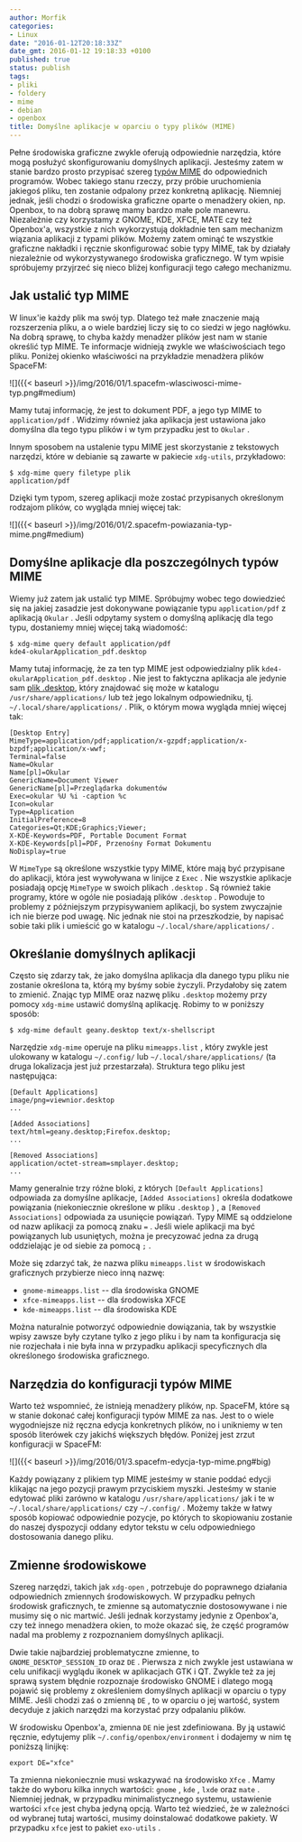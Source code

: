 ```yaml
---
author: Morfik
categories:
- Linux
date: "2016-01-12T20:18:33Z"
date_gmt: 2016-01-12 19:18:33 +0100
published: true
status: publish
tags:
- pliki
- foldery
- mime
- debian
- openbox
title: Domyślne aplikacje w oparciu o typy plików (MIME)
---
```


Pełne środowiska graficzne zwykle oferują odpowiednie narzędzia, które mogą posłużyć skonfigurowaniu
domyślnych aplikacji. Jesteśmy zatem w stanie bardzo prosto przypisać szereg [typów MIME][1] do
odpowiednich programów. Wobec takiego stanu rzeczy, przy próbie uruchomienia jakiegoś pliku, ten
zostanie odpalony przez konkretną aplikację. Niemniej jednak, jeśli chodzi o środowiska graficzne
oparte o menadżery okien, np. Openbox, to na dobrą sprawę mamy bardzo małe pole manewru.
Niezależnie czy korzystamy z GNOME, KDE, XFCE, MATE czy też Openbox'a, wszystkie z nich
wykorzystują dokładnie ten sam mechanizm wiązania aplikacji z typami plików. Możemy zatem ominąć te
wszystkie graficzne nakładki i ręcznie skonfigurować sobie typy MIME, tak by działały niezależnie
od wykorzystywanego środowiska graficznego. W tym wpisie spróbujemy przyjrzeć się nieco bliżej
konfiguracji tego całego mechanizmu.

<!--more-->
## Jak ustalić typ MIME

W linux'ie każdy plik ma swój typ. Dlatego też małe znaczenie mają rozszerzenia pliku, a o wiele
bardziej liczy się to co siedzi w jego nagłówku. Na dobrą sprawę, to chyba każdy menadżer plików
jest nam w stanie określić typ MIME. Te informacje widnieją zwykle we właściwościach tego pliku.
Poniżej okienko właściwości na przykładzie menadżera plików SpaceFM:

![]({{< baseurl >}}/img/2016/01/1.spacefm-wlasciwosci-mime-typ.png#medium)

Mamy tutaj informację, że jest to dokument PDF, a jego typ MIME to `application/pdf` . Widzimy
również jaka aplikacja jest ustawiona jako domyślna dla tego typu plików i w tym przypadku jest to
`Okular` .

Innym sposobem na ustalenie typu MIME jest skorzystanie z tekstowych narzędzi, które w debianie są
zawarte w pakiecie `xdg-utils`, przykładowo:

    $ xdg-mime query filetype plik
    application/pdf

Dzięki tym typom, szereg aplikacji może zostać przypisanych określonym rodzajom plików, co wygląda
mniej więcej tak:

![]({{< baseurl >}}/img/2016/01/2.spacefm-powiazania-typ-mime.png#medium)

## Domyślne aplikacje dla poszczególnych typów MIME

Wiemy już zatem jak ustalić typ MIME. Spróbujmy wobec tego dowiedzieć się na jakiej zasadzie jest
dokonywane powiązanie typu `application/pdf` z aplikacją `Okular` . Jeśli odpytamy system o domyślną
aplikację dla tego typu, dostaniemy mniej więcej taką wiadomość:

    $ xdg-mime query default application/pdf
    kde4-okularApplication_pdf.desktop

Mamy tutaj informację, że za ten typ MIME jest odpowiedzialny plik
`kde4-okularApplication_pdf.desktop` . Nie jest to faktyczna aplikacja ale jedynie sam
[plik .desktop][2], który znajdować się może w katalogu `/usr/share/applications/` lub też jego
lokalnym odpowiedniku, tj. `~/.local/share/applications/` . Plik, o którym mowa wygląda mniej
więcej tak:

    [Desktop Entry]
    MimeType=application/pdf;application/x-gzpdf;application/x-bzpdf;application/x-wwf;
    Terminal=false
    Name=Okular
    Name[pl]=Okular
    GenericName=Document Viewer
    GenericName[pl]=Przeglądarka dokumentów
    Exec=okular %U %i -caption %c
    Icon=okular
    Type=Application
    InitialPreference=8
    Categories=Qt;KDE;Graphics;Viewer;
    X-KDE-Keywords=PDF, Portable Document Format
    X-KDE-Keywords[pl]=PDF, Przenośny Format Dokumentu
    NoDisplay=true

W `MimeType` są określone wszystkie typy MIME, które mają być przypisane do aplikacji, która jest
wywoływana w linijce z `Exec` . Nie wszystkie aplikacje posiadają opcję `MimeType` w swoich plikach
`.desktop` . Są również takie programy, które w ogóle nie posiadają plików `.desktop` . Powoduje to
problemy z późniejszym przypisywaniem aplikacji, bo system zwyczajnie ich nie bierze pod uwagę. Nic
jednak nie stoi na przeszkodzie, by napisać sobie taki plik i umieścić go w katalogu
`~/.local/share/applications/` .

## Określanie domyślnych aplikacji

Często się zdarzy tak, że jako domyślna aplikacja dla danego typu pliku nie zostanie określona ta,
którą my byśmy sobie życzyli. Przydałoby się zatem to zmienić. Znając typ MIME oraz nazwę pliku
`.desktop` możemy przy pomocy `xdg-mime` ustawić domyślną aplikację. Robimy to w poniższy sposób:

    $ xdg-mime default geany.desktop text/x-shellscript

Narzędzie `xdg-mime` operuje na pliku `mimeapps.list` , który zwykle jest ulokowany w katalogu
`~/.config/` lub `~/.local/share/applications/` (ta druga lokalizacja jest już przestarzała).
Struktura tego pliku jest następująca:

    [Default Applications]
    image/png=viewnior.desktop
    ...

    [Added Associations]
    text/html=geany.desktop;Firefox.desktop;
    ...

    [Removed Associations]
    application/octet-stream=smplayer.desktop;
    ...

Mamy generalnie trzy różne bloki, z których `[Default Applications]` odpowiada za domyślne
aplikacje, `[Added Associations]` określa dodatkowe powiązania (niekoniecznie określone w pliku
`.desktop` ) , a `[Removed Associations]` odpowiada za usunięcie powiązań. Typy MIME są oddzielone
od nazw aplikacji za pomocą znaku `=` . Jeśli wiele aplikacji ma być powiązanych lub usuniętych,
można je precyzować jedna za drugą oddzielając je od siebie za pomocą `;` .

Może się zdarzyć tak, że nazwa pliku `mimeapps.list` w środowiskach graficznych przybierze nieco
inną nazwę:

  - `gnome-mimeapps.list` -- dla środowiska GNOME
  - `xfce-mimeapps.list` -- dla środowiska XFCE
  - `kde-mimeapps.list` -- dla środowiska KDE

Można naturalnie potworzyć odpowiednie dowiązania, tak by wszystkie wpisy zawsze były czytane tylko
z jego pliku i by nam ta konfiguracja się nie rozjechała i nie była inna w przypadku aplikacji
specyficznych dla określonego środowiska graficznego.

## Narzędzia do konfiguracji typów MIME

Warto też wspomnieć, że istnieją menadżery plików, np. SpaceFM, które są w stanie dokonać całej
konfiguracji typów MIME za nas. Jest to o wiele wygodniejsze niż ręczna edycja konkretnych plików,
no i unikniemy w ten sposób literówek czy jakichś większych błędów. Poniżej jest zrzut konfiguracji
w SpaceFM:

![]({{< baseurl >}}/img/2016/01/3.spacefm-edycja-typ-mime.png#big)

Każdy powiązany z plikiem typ MIME jesteśmy w stanie poddać edycji klikając na jego pozycji prawym
przyciskiem myszki. Jesteśmy w stanie edytować pliki zarówno w katalogu `/usr/share/applications/`
jak i te w `~/.local/share/applications/` czy `~/.config/` . Możemy także w łatwy sposób kopiować
odpowiednie pozycje, po których to skopiowaniu zostanie do naszej dyspozycji oddany edytor tekstu w
celu odpowiedniego dostosowania danego pliku.

## Zmienne środowiskowe

Szereg narzędzi, takich jak `xdg-open` , potrzebuje do poprawnego działania odpowiednich zmiennych
środowiskowych. W przypadku pełnych środowisk graficznych, te zmienne są automatycznie
dostosowywane i nie musimy się o nic martwić. Jeśli jednak korzystamy jedynie z Openbox'a, czy też
innego menadżera okien, to może okazać się, że część programów nadal ma problemy z rozpoznaniem
domyślnych aplikacji.

Dwie takie najbardziej problematyczne zmienne, to `GNOME_DESKTOP_SESSION_ID` oraz `DE` . Pierwsza z
nich zwykle jest ustawiana w celu unifikacji wyglądu ikonek w aplikacjach GTK i QT. Zwykle też za
jej sprawą system błędnie rozpoznaje środowisko GNOME i dlatego mogą pojawić się problemy z
określeniem domyślnych aplikacji w oparciu o typy MIME. Jeśli chodzi zaś o zmienną `DE` , to w
oparciu o jej wartość, system decyduje z jakich narzędzi ma korzystać przy odpalaniu plików.

W środowisku Openbox'a, zmienna `DE` nie jest zdefiniowana. By ją ustawić ręcznie, edytujemy plik
`~/.config/openbox/environment` i dodajemy w nim tę poniższą linijkę:

    export DE="xfce"

Ta zmienna niekoniecznie musi wskazywać na środowisko `Xfce` . Mamy także do wyboru kilka innych
wartości: `gnome` , `kde` , `lxde` oraz `mate` . Niemniej jednak, w przypadku minimalistycznego
systemu, ustawienie wartości `xfce` jest chyba jedyną opcją. Warto też wiedzieć, że w zależności od
wybranej tutaj wartości, musimy doinstalować dodatkowe pakiety. W przypadku `xfce` jest to pakiet
`exo-utils` .


[1]: https://pl.wikipedia.org/wiki/Typ_MIME
[2]: https://standards.freedesktop.org/desktop-entry-spec/desktop-entry-spec-latest.html
